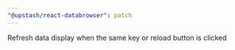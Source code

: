 ```yaml
---
"@upstash/react-databrowser": patch
---
```


Refresh data display when the same key or reload button is clicked
